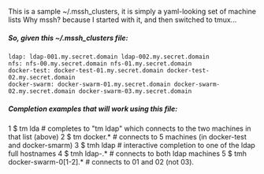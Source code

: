 This is a sample ~/.mssh_clusters, it is simply a yaml-looking set of machine lists
Why mssh?  because I started with it, and then switched to tmux...

##### So, given this **~/.mssh_clusters** file:
    ldap: ldap-001.my.secret.domain ldap-002.my.secret.domain
    nfs: nfs-00.my.secret.domain nfs-01.my.secret.domain
    docker-test: docker-test-01.my.secret.domain docker-test-02.my.secret.domain
    docker-swarm: docker-swarm-01.my.secret.domain docker-swarm-02.my.secret.domain docker-swarm-03.my.secret.domain

##### Completion examples that will work using this file:
1 $ tm lda<TAB>       # completes to "tm ldap" which connects to the two machines in that list (above)
2 $ tm docker.*       # connects to 5 machines (in docker-test and docker-smarm)
3 $ tmh ldap<TAB>     # interactive completion to one of the ldap full hostnames
4 $ tmh ldap-.*       # connects to both ldap machines
5 $ tmh docker-swarm-0[1-2].*  # connects to 01 and 02 (not 03).


